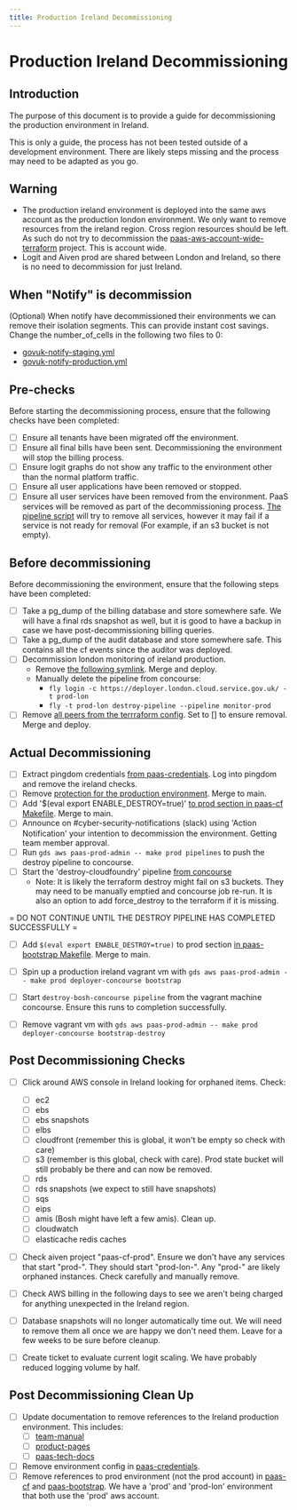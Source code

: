 ```yaml
---
title: Production Ireland Decommissioning
---
```


# Production Ireland Decommissioning

## Introduction

The purpose of this document is to provide a guide for decommissioning the production environment in Ireland.

This is only a guide, the process has not been tested outside of a development environment. There are likely steps missing and the process may need to be adapted as you go.

## Warning

- The production ireland environment is deployed into the same aws account as the production london environment. We only want to remove resources from the ireland region. Cross region resources should be left. As such do not try to decommission the [paas-aws-account-wide-terraform](https://github.com/alphagov/paas-aws-account-wide-terraform) project. This is account wide. 
- Logit and Aiven prod are shared between London and Ireland, so there is no need to decommission for just Ireland.

## When "Notify" is decommission

(Optional) When notify have decommissioned their environments we can remove their isolation segments. This can provide instant cost savings. Change the number_of_cells in the following two files to 0:

- [govuk-notify-staging.yml](https://github.com/alphagov/paas-cf/blob/main/manifests/cf-manifest/isolation-segments/prod/govuk-notify-staging.yml#L2)
- [govuk-notify-production.yml](https://github.com/alphagov/paas-cf/blob/main/manifests/cf-manifest/isolation-segments/prod/govuk-notify-production.yml#L2)

## Pre-checks

Before starting the decommissioning process, ensure that the following checks have been completed:

- [ ] Ensure all tenants have been migrated off the environment.
- [ ] Ensure all final bills have been sent. Decommissioning the environment will stop the billing process.
- [ ] Ensure logit graphs do not show any traffic to the environment other than the normal platform traffic.
- [ ] Ensure all user applications have been removed or stopped.
- [ ] Ensure all user services have been removed from the environment. PaaS services will be removed as part of the decommissioning process. [The pipeline script](https://github.com/alphagov/paas-cf/blob/main/scripts/unbind-and-delete-all-services.sh) will try to remove all services, however it may fail if a service is not ready for removal (For example, if an s3 bucket is not empty).

## Before decommissioning

Before decommissioning the environment, ensure that the following steps have been completed:

- [ ] Take a pg_dump of the billing database and store somewhere safe. We will have a final rds snapshot as well, but it is good to have a backup in case we have post-decommissioning billing queries.
- [ ] Take a pg_dump of the audit database and store somewhere safe. This contains all the cf events since the auditor was deployed.
- [ ] Decommission london monitoring of ireland production.
    - Remove [the following symlink](https://github.com/alphagov/paas-cf/blob/main/concourse/pipelines/monitor-prod.yml). Merge and deploy.
    - Manually delete the pipeline from concourse:
        - `fly login -c https://deployer.london.cloud.service.gov.uk/ -t prod-lon`
        - `fly -t prod-lon destroy-pipeline --pipeline monitor-prod`
- [ ] Remove [all peers from the terrraform config](https://github.com/alphagov/paas-cf/blob/main/terraform/prod.vpc_peering.json). Set to [] to ensure removal. Merge and deploy.

## Actual Decommissioning

- [ ] Extract pingdom credentials [from paas-credentials](https://github.com/alphagov/paas-credentials/tree/main/pingdom.com). Log into pingdom and remove the ireland checks.
- [ ] Remove [protection for the production environment](https://github.com/alphagov/paas-cf/blob/main/scripts/unbind-and-delete-all-services.sh#L51). Merge to main. 
- [ ] Add '$(eval export ENABLE_DESTROY=true)' [to prod section in paas-cf Makefile](https://github.com/alphagov/paas-cf/blob/6936924783332d7d994d40d19a9e9d0bf3225051/Makefile#L293). Merge to main.
- [ ] Announce on #cyber-security-notifications (slack) using 'Action Notification' your intention to decommission the environment. Getting team member approval.
- [ ] Run `gds aws paas-prod-admin -- make prod pipelines` to push the destroy pipeline to concourse.
- [ ] Start the 'destroy-cloudfoundry' pipeline [from concourse](https://deployer.cloud.service.gov.uk/)
    - Note: It is likely the terraform destroy might fail on s3 buckets. They may need to be manually emptied and concourse job re-run. It is also an option to add force_destroy to the terraform if it is missing.

= DO NOT CONTINUE UNTIL THE DESTROY PIPELINE HAS COMPLETED SUCCESSFULLY =

- [ ] Add `$(eval export ENABLE_DESTROY=true)` to prod section [in paas-bootstrap Makefile](https://github.com/alphagov/paas-bootstrap/blob/5be4d2f09635d2d51200206a5f1cc33e41766bba/Makefile#L139). Merge to main.
- [ ] Spin up a production ireland vagrant vm with `gds aws paas-prod-admin -- make prod deployer-concourse bootstrap`
- [ ] Start `destroy-bosh-concourse pipeline` from the vagrant machine concourse. Ensure this runs to completion successfully.
- [ ] Remove vagrant vm with `gds aws paas-prod-admin -- make prod deployer-concourse bootstrap-destroy`


## Post Decommissioning Checks

- [ ] Click around AWS console in Ireland looking for orphaned items. Check:
    - [ ] ec2
    - [ ] ebs
    - [ ] ebs snapshots
    - [ ] elbs
    - [ ] cloudfront (remember this is global, it won't be empty so check with care)
    - [ ] s3 (remember is this global, check with care). Prod state bucket will still probably be there and can now be removed.
    - [ ] rds
    - [ ] rds snapshots (we expect to still have snapshots)
    - [ ] sqs
    - [ ] eips
    - [ ] amis (Bosh might have left a few amis). Clean up.
    - [ ] cloudwatch
    - [ ] elasticache redis caches
- [ ] Check aiven project "paas-cf-prod". Ensure we don't have any services that start "prod-<guid>". They should start "prod-lon-<GUID>". Any "prod-<GUID>" are likely orphaned instances. Check carefully and manually remove.
- [ ] Check AWS billing in the following days to see we aren't being charged for anything unexpected in the Ireland region.

- [ ] Database snapshots will no longer automatically time out. We will need to remove them all once we are happy we don't need them. Leave for a few weeks to be sure before cleanup.
- [ ] Create ticket to evaluate current logit scaling. We have probably reduced logging volume by half.


## Post Decommissioning Clean Up

- [ ] Update documentation to remove references to the Ireland production environment. This includes:
    - [ ] [team-manual](https://github.com/alphagov/paas-team-manual)
    - [ ] [product-pages](https://github.com/alphagov/paas-product-pages)
    - [ ] [paas-tech-docs](https://github.com/alphagov/paas-tech-docs)
- [ ] Remove environment config in [paas-credentials](https://github.com/alphagov/paas-credentials).
- [ ] Remove references to prod environment (not the prod account) in [paas-cf](https://github.com/alphagov/paas-cf) and [paas-bootstrap](https://github.com/alphagov/paas-bootstrap). We have a 'prod' and 'prod-lon' environment that both use the 'prod' aws account.
